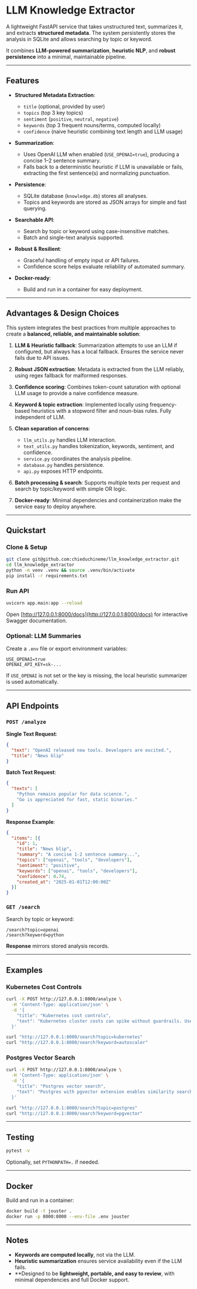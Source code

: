 # LLM Knowledge Extractor

A lightweight FastAPI service that takes unstructured text, summarizes it, and extracts **structured metadata**. The system persistently stores the analysis in SQLite and allows searching by topic or keyword.

It combines **LLM-powered summarization**, **heuristic NLP**, and **robust persistence** into a minimal, maintainable pipeline.

---

## Features

* **Structured Metadata Extraction**:

  * `title` (optional, provided by user)
  * `topics` (top 3 key topics)
  * `sentiment` (`positive`, `neutral`, `negative`)
  * `keywords` (top 3 frequent nouns/terms, computed locally)
  * `confidence` (naive heuristic combining text length and LLM usage)

* **Summarization**:

  * Uses OpenAI LLM when enabled (`USE_OPENAI=true`), producing a concise 1–2 sentence summary.
  * Falls back to a deterministic heuristic if LLM is unavailable or fails, extracting the first sentence(s) and normalizing punctuation.

* **Persistence**:

  * SQLite database (`knowledge.db`) stores all analyses.
  * Topics and keywords are stored as JSON arrays for simple and fast querying.

* **Searchable API**:

  * Search by topic or keyword using case-insensitive matches.
  * Batch and single-text analysis supported.

* **Robust & Resilient**:

  * Graceful handling of empty input or API failures.
  * Confidence score helps evaluate reliability of automated summary.

* **Docker-ready**:

  * Build and run in a container for easy deployment.

---

## Advantages & Design Choices

This system integrates the best practices from multiple approaches to create a **balanced, reliable, and maintainable solution**:

1. **LLM & Heuristic fallback**: Summarization attempts to use an LLM if configured, but always has a local fallback. Ensures the service never fails due to API issues.
2. **Robust JSON extraction**: Metadata is extracted from the LLM reliably, using regex fallback for malformed responses.
3. **Confidence scoring**: Combines token-count saturation with optional LLM usage to provide a naive confidence measure.
4. **Keyword & topic extraction**: Implemented locally using frequency-based heuristics with a stopword filter and noun-bias rules. Fully independent of LLM.
5. **Clean separation of concerns**:

   * `llm_utils.py` handles LLM interaction.
   * `text_utils.py` handles tokenization, keywords, sentiment, and confidence.
   * `service.py` coordinates the analysis pipeline.
   * `database.py` handles persistence.
   * `api.py` exposes HTTP endpoints.
6. **Batch processing & search**: Supports multiple texts per request and search by topic/keyword with simple OR logic.
7. **Docker-ready**: Minimal dependencies and containerization make the service easy to deploy anywhere.

---

## Quickstart

### Clone & Setup

```bash
git clone git@github.com:chieduchineme/llm_knowledge_extractor.git
cd llm_knowledge_extractor
python -m venv .venv && source .venv/bin/activate
pip install -r requirements.txt
```

### Run API

```bash
uvicorn app.main:app --reload
```

Open [http://127.0.0.1:8000/docs](http://127.0.0.1:8000/docs) for interactive Swagger documentation.

### Optional: LLM Summaries

Create a `.env` file or export environment variables:

```
USE_OPENAI=true
OPENAI_API_KEY=sk-...
```

If `USE_OPENAI` is not set or the key is missing, the local heuristic summarizer is used automatically.

---

## API Endpoints

### `POST /analyze`

**Single Text Request**:

```json
{
  "text": "OpenAI released new tools. Developers are excited.",
  "title": "News blip"
}
```

**Batch Text Request**:

```json
{
  "texts": [
    "Python remains popular for data science.",
    "Go is appreciated for fast, static binaries."
  ]
}
```

**Response Example**:

```json
{
  "items": [{
    "id": 1,
    "title": "News blip",
    "summary": "A concise 1-2 sentence summary...",
    "topics": ["openai", "tools", "developers"],
    "sentiment": "positive",
    "keywords": ["openai", "tools", "developers"],
    "confidence": 0.74,
    "created_at": "2025-01-01T12:00:00Z"
  }]
}
```

### `GET /search`

Search by topic or keyword:

```
/search?topic=openai
/search?keyword=python
```

**Response** mirrors stored analysis records.

---

## Examples

### Kubernetes Cost Controls

```bash
curl -X POST http://127.0.0.1:8000/analyze \
  -H 'Content-Type: application/json' \
  -d '{
    "title": "Kubernetes cost controls",
    "text": "Kubernetes cluster costs can spike without guardrails. Use autoscalers and clear budgets..."
  }'
```

```bash
curl "http://127.0.0.1:8000/search?topic=kubernetes"
curl "http://127.0.0.1:8000/search?keyword=autoscaler"
```

### Postgres Vector Search

```bash
curl -X POST http://127.0.0.1:8000/analyze \
  -H 'Content-Type: application/json' \
  -d '{
    "title": "Postgres vector search",
    "text": "Postgres with pgvector extension enables similarity search on embeddings..."
  }'
```

```bash
curl "http://127.0.0.1:8000/search?topic=postgres"
curl "http://127.0.0.1:8000/search?keyword=pgvector"
```

---

## Testing

```bash
pytest -v
```

Optionally, set `PYTHONPATH=.` if needed.

---

## Docker

Build and run in a container:

```bash
docker build -t jouster .
docker run -p 8000:8000 --env-file .env jouster
```

---

## Notes

* **Keywords are computed locally**, not via the LLM.
* **Heuristic summarization** ensures service availability even if the LLM fails.
* **Designed to be **lightweight, portable, and easy to review**, with minimal dependencies and full Docker support.


